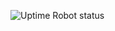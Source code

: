![Uptime Robot status](https://img.shields.io/uptimerobot/status/m797383347-3e57a9d511b0e56bfe2d96d8?up_message=UP&up_color=green&down_message=DOWN&down_color=red&label=Server)

